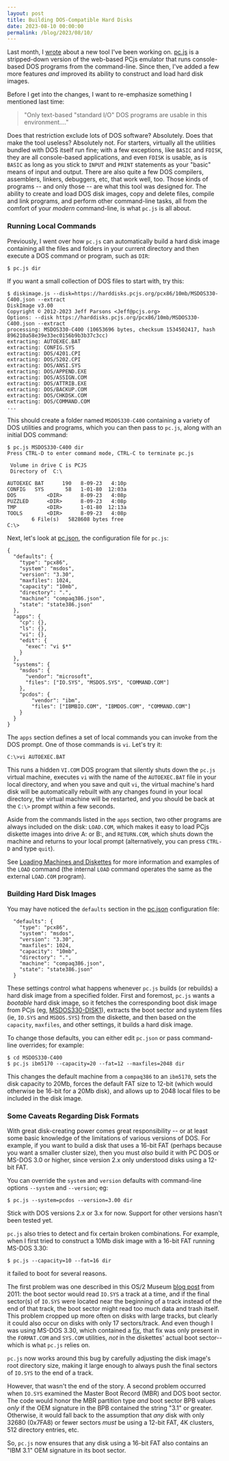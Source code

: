 ```yaml
---
layout: post
title: Building DOS-Compatible Hard Disks
date: 2023-08-10 00:00:00
permalink: /blog/2023/08/10/
---
```


Last month, I [wrote](/blog/2023/07/15/) about a new tool I've been working on. [pc.js](/tools/pc/) is a stripped-down version of the web-based PCjs emulator that runs console-based DOS programs from the command-line.  Since then, I've added a few more features *and* improved its ability to construct and load hard disk images.

Before I get into the changes, I want to re-emphasize something I mentioned last time:

> "Only text-based "standard I/O" DOS programs are usable in this environment...."

Does that restriction exclude lots of DOS software?  Absolutely.  Does that make the tool useless?  Absolutely not.  For starters, virtually all the utilities bundled with DOS itself run fine; with a few exceptions, like `BASIC` and `FDISK`, they are all console-based applications, and even `FDISK` is usable, as is `BASIC` as long as you stick to `INPUT` and `PRINT` statements as your "basic" means of input and output.  There are also quite a few DOS compilers, assemblers, linkers, debuggers, etc, that work well, too.  Those kinds of programs -- and only those -- are what this tool was designed for.  The ability to create and load DOS disk images, copy and delete files, compile and link programs, and perform other command-line tasks, all from the comfort of your *modern* command-line, is what `pc.js` is all about.

### Running Local Commands

Previously, I went over how `pc.js` can automatically build a hard disk image containing all the files and folders in your current directory and then execute a DOS command or program, such as `DIR`:

    $ pc.js dir

If you want a small collection of DOS files to start with, try this:

    $ diskimage.js --disk=https://harddisks.pcjs.org/pcx86/10mb/MSDOS330-C400.json --extract
    DiskImage v3.00
    Copyright © 2012-2023 Jeff Parsons <Jeff@pcjs.org>
    Options: --disk https://harddisks.pcjs.org/pcx86/10mb/MSDOS330-C400.json --extract
    processing: MSDOS330-C400 (10653696 bytes, checksum 1534502417, hash 896210a58e39e33ec0156b9b3b37c3cc)
    extracting: AUTOEXEC.BAT
    extracting: CONFIG.SYS
    extracting: DOS/4201.CPI
    extracting: DOS/5202.CPI
    extracting: DOS/ANSI.SYS
    extracting: DOS/APPEND.EXE
    extracting: DOS/ASSIGN.COM
    extracting: DOS/ATTRIB.EXE
    extracting: DOS/BACKUP.COM
    extracting: DOS/CHKDSK.COM
    extracting: DOS/COMMAND.COM
    ...

This should create a folder named `MSDOS330-C400` containing a variety of DOS utilities and programs, which you can then pass to `pc.js`, along with an initial DOS command:

    $ pc.js MSDOS330-C400 dir
    Press CTRL-D to enter command mode, CTRL-C to terminate pc.js

     Volume in drive C is PCJS       
     Directory of  C:\

    AUTOEXEC BAT      190   8-09-23   4:10p
    CONFIG   SYS       58   1-01-80  12:03a
    DOS          <DIR>      8-09-23   4:08p
    PUZZLED      <DIR>      8-09-23   4:08p
    TMP          <DIR>      1-01-80  12:13a
    TOOLS        <DIR>      8-09-23   4:08p
            6 File(s)   5828608 bytes free
    C:\>

Next, let's look at [pc.json](/tools/pc/pc.json), the configuration file for `pc.js`:

```
{
  "defaults": {
    "type": "pcx86",
    "system": "msdos",
    "version": "3.30",
    "maxfiles": 1024,
    "capacity": "10mb",
    "directory": ".",
    "machine": "compaq386.json",
    "state": "state386.json"
  },
  "apps": {
    "cp": {},
    "ls": {},
    "vi": {},
    "edit": {
      "exec": "vi $*"
    }
  },
  "systems": {
    "msdos": {
      "vendor": "microsoft",
      "files": ["IO.SYS", "MSDOS.SYS", "COMMAND.COM"]
    },
    "pcdos": {
        "vendor": "ibm",
        "files": ["IBMBIO.COM", "IBMDOS.COM", "COMMAND.COM"]
    }
  }
}                                                                                                                                                           
```

The `apps` section defines a set of local commands you can invoke from the DOS prompt.  One of those commands is `vi`.  Let's try it:

    C:\>vi AUTOEXEC.BAT

This runs a hidden `VI.COM` DOS program that silently shuts down the `pc.js` virtual machine, executes `vi` with the name of the `AUTOEXEC.BAT` file in your local directory, and when you save and quit `vi`, the virtual machine's hard disk will be automatically rebuilt with any changes found in your local directory, the virtual machine will be restarted, and you should be back at the `C:\>` prompt within a few seconds.

Aside from the commands listed in the `apps` section, two other programs are always included on the disk: `LOAD.COM`, which makes it easy to load PCjs diskette images into drive A: or B:, and `RETURN.COM`, which shuts down the machine and returns to your local prompt (alternatively, you can press `CTRL-D` and type `quit`).

See [Loading Machines and Diskettes](/tools/pc/#loading-machines-and-diskettes) for more information and examples of the `LOAD` command (the internal `LOAD` command operates the same as the external `LOAD.COM` program).

### Building Hard Disk Images

You may have noticed the `defaults` section in the [pc.json](/tools/pc/pc.json) configuration file:

```
  "defaults": {
    "type": "pcx86",
    "system": "msdos",
    "version": "3.30",
    "maxfiles": 1024,
    "capacity": "10mb",
    "directory": ".",
    "machine": "compaq386.json",
    "state": "state386.json"
  }
```

These settings control what happens whenever `pc.js` builds (or rebuilds) a hard disk image from a specified folder.  First and foremost, `pc.js` wants a *bootable* hard disk image, so it fetches the corresponding boot disk image from PCjs (eg, [MSDOS330-DISK1](https://diskettes.pcjs.org/pcx86/sys/dos/microsoft/3.30/MSDOS330-DISK1.json)), extracts the boot sector and system files (ie, `IO.SYS` and `MSDOS.SYS`) from the diskette, and then based on the `capacity`, `maxfiles`, and other settings, it builds a hard disk image.

To change those defaults, you can either edit `pc.json` or pass command-line overrides; for example:

    $ cd MSDOS330-C400
    $ pc.js ibm5170 --capacity=20 --fat=12 --maxfiles=2048 dir

This changes the default machine from a `compaq386` to an `ibm5170`, sets the disk capacity to 20Mb, forces the default FAT size to 12-bit (which would otherwise be 16-bit for a 20Mb disk), and allows up to 2048 local files to be included in the disk image.

### Some Caveats Regarding Disk Formats

With great disk-creating power comes great responsibility -- or at least some basic knowledge of the limitations of various versions of DOS.  For example, if you want to build a disk that uses a 16-bit FAT (perhaps because you want a smaller cluster size), then you must *also* build it with PC DOS or MS-DOS 3.0 or higher, since version 2.x only understood disks using a 12-bit FAT.

You can override the `system` and `version` defaults with command-line options `--system` and `--version`; eg:

    $ pc.js --system=pcdos --version=3.00 dir

Stick with DOS versions 2.x or 3.x for now.  Support for other versions hasn't been tested yet.

`pc.js` also tries to detect and fix certain broken combinations.  For example, when I first tried to construct a 10Mb disk image with a 16-bit FAT running MS-DOS 3.30:

    $ pc.js --capacity=10 --fat=16 dir

it failed to boot for several reasons.

The first problem was one described in this OS/2 Museum [blog post](http://www.os2museum.com/wp/hang-with-early-dos-boot-sector/) from 2011: the boot sector would read `IO.SYS` a track at a time, and if the final sector(s) of `IO.SYS` were located near the beginning of a track instead of the end of that track, the boot sector might read too much data and trash itself.  This problem cropped up more often on disks with large tracks, but clearly it could also occur on disks with only 17 sectors/track.  And even though I was using MS-DOS 3.30, which contained a [fix](https://www.os2museum.com/wp/dos-boot-hang-update/), that fix was only present in the `FORMAT.COM` and `SYS.COM` utilities, *not* in the diskettes' actual boot sector--which is what `pc.js` relies on.

`pc.js` now works around this bug by carefully adjusting the disk image's root directory size, making it large enough to always push the final sectors of `IO.SYS` to the end of a track.

However, that wasn't the end of the story.  A second problem occurred when `IO.SYS` examined the Master Boot Record (MBR) and DOS boot sector.  The code would honor the MBR partition type *and* boot sector BPB values *only* if the OEM signature in the BPB contained the string "3.1" or greater.  Otherwise, it would fall back to the assumption that *any* disk with only 32680 (0x7FA8) or fewer sectors *must* be using a 12-bit FAT, 4K clusters, 512 directory entries, etc.

So, `pc.js` now ensures that any disk using a 16-bit FAT also contains an "IBM  3.1" OEM signature in its boot sector.
